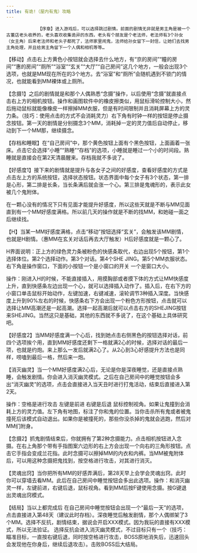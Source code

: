 ```yaml
---
title: 有诡!（屋内有鬼）攻略
---
```


                【序章】进入游戏后，可以选择跳过剧情。前面的剧情无非就是男主角是被一个古董店老头收养的，老头喜欢收集诡异的东西，老头有个朋友是个老法师，老法师有3个孙女（女主角）后来老法师和老头子都死了，法师家里闹鬼，法师给孙女留下一封信，让她们去找男主角处理，并且给男主角留下一个人偶和相机等等…

【移动】点击右上方黄色小按钮就会选择去什么地方，有“京的房间”“瞳的房间”“惠的房间”“厕所”“浴室”“玄关”“大厅”“自己房间”这几个地方，一般会出现3个选项，也就是MM现在所在的3个地方。去“浴室”和“厕所”会随机遇到不锁门的情况，也就能看到MM裸体或上厕所。

【念摄1】之后的剧情就是和那个人偶熟悉“念摄”操作，以后使用“念摄”就直接点击右上方的相机按钮。操作和画图软件中的橡皮擦类似，用鼠标滑轮控制大小，然后拖动鼠标就能像橡皮一样擦掉MM衣服，但是有时间限制并且消耗屏幕上方的灵力条。（技巧：使用点击的方式不会消耗灵力）右下角有时钟一样的按钮是停止摄念按钮。第一天的剧情是分别摄念3个MM，消耗掉一定的灵力值后自动停止，移动到下一个MM那，继续摄念。

【存档和睡眠】在“自己房间”中，那个黄色按钮上面有个黑色按钮，上面画着一张床。点击它会选择“小睡”“熟睡”“存档”的选项，小睡就是睡过一个小的时间段。熟睡就是直接会在第2天清晨醒来。存档我就不多说了。

【好感度1】接下来的剧情就是提升与各女子之间的好感度，查看好感度的方式是点击左上方的系统按钮，选择状态按钮。状态界面中每个女子有3个状态，第一排是心形，第二排是长条，当长条满后就会涨一个心。第三排是鬼魂形的，表示此女被几个鬼附体。

在一颗心没有的情况下只有见面才能提升好感度，所以这些天就是不断与MM见面直到有一个MM好感度满格。所以前几天的操作就是不断的找MM，和她碰一面之后继续找。

【H】当某一MM好感度满格，点击“移动”按钮选择“玄关”，会触发该MM剧情，也就是H剧情。（惠MM在玄关对话后再去大厅触发）H后好感度就是一颗心了。

H界面说明：正上方的绿色灵力条被粉色的快感条取代，右边出现5个按钮，第1个选择体位。第2个选择动作。第3个对话。第4个SHE JING。第5个MM衣服状态。右下角是操作窗口，下面的小按钮一个是小窗口的开关 一个是窗口大小。

操作：刚进入H的时候，不能直接插入，用摸胸部或者摸下体的方式让MM快感度上升，直到快感条左边出现一个心，就可以选择插入动作了。插入后，在右下方的小窗口单击鼠标开始动作，左键加速，右键减速，滚轮调节3种插入深度。当快感度上升到90%左右的时候，快感条右下方会出现一个粉色方形按钮，点击就可以选择让MM高潮还是一起高潮。选择一起高潮后就可以点击右方的SHEJING按钮来SHEJING。当然这只是基础，其他的东西就不多说了，在这个基础上具体研究吧。

【好感度2】当MM好感度满一个心后，找到她点击右侧黑色的按钮选择对话，前四个选项挨个用，直到MM好感度还剩下一格就满2心的时候，选择对话的最后一项，也就是约炮。来上那么一发后就满2心了。从2心到3心好感提升方法也是同样，唠嗑到最后一格，然后来一炮。

【消灭幽灵】当一个MM好感度满2心后，无论是你是深夜睡觉，还是直接点熟睡，会触发剧情。你会进入消灭幽灵模式。之后在自己房间中的睡觉按钮会多出“消灭幽灵”的选项，点击会直接进入当天丑时进行打鬼活动，结束后直接进入第2天。

操作：空格是进行攻击 左键是前进 右键是后退 鼠标控制视角。如果让鬼撞到会消耗上方的灵力值。左下角有地图，标注了你和鬼的位置。当你击杀所有鬼或者被鬼撞死后该模式自动退出。如果你是被撞死的，那些你没杀掉的鬼就会逃跑，然后对MM们附身。

【念摄2】抓鬼剧情结束后，你就拥有了第2种念摄能力。点击相机按钮进入念摄。在右上角那个带有手指图案六边形的右上方会出现一个向右的三角形按钮。点击它手指会变成兰花指。此时念摄可以擦掉MM的内衣和内裤。当MM被鬼附体后，可以用这种念摄把鬼找到，按空格进行攻击，对其进行消灭。

【灵魂出窍】当你把所有MM的好感弄满后，第28天早上会学会灵魂出窍。此时你可以穿墙去看MM。此后在自己房间中睡觉按钮会多出此选项。操作：和消灭幽灵一样，左键前进，右键后退，鼠标视角。看到MM后按F键使用念摄。按G键退出灵魂出窍模式。

【结局】当以上都完成后 在自己房间中睡觉按钮会出现一个“最后一天”的选项，点击直接进入第48天（建议此时存档）。深夜睡觉后触发剧情，那个人偶绑架了3个MM。选择不反抗，剧情结束，据说会开启XXX模式。因为我玩的直接有XXX模式，所以无法验证。 选择反抗会进入消灭幽灵模式，不过目标只有一个（技巧：瞄准目标，一直按右键后退，同时按空格进行攻击，BOSS原地消失后，迅速回头会发现他在你身后，继续后退攻击）。击败BOSS后大结局。
              
